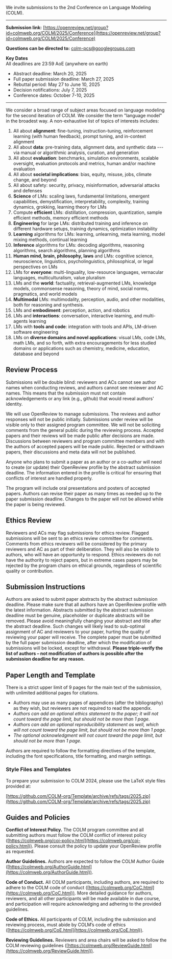 

We invite submissions to the 2nd Conference on Language Modeling (COLM).

---

**Submission link:** [https://openreview.net/group?id=colmweb.org/COLM/2025/Conference](https://openreview.net/group?id=colmweb.org/COLM/2025/Conference)  

**Questions can be directed to:** colm-pcs@googlegroups.com  

**Key Dates**  
All deadlines are 23:59 AoE (anywhere on earth)

* Abstract deadline: March 20, 2025  
* Full paper submission deadline: March 27, 2025  
* Rebuttal period: May 27 to June 10, 2025  
* Decision notifications: July 7, 2025  
* Conference dates: October 7-10, 2025

---

We consider a broad range of subject areas focused on language modeling for the second iteration of COLM. We consider the term "language model" in the broadest way. A non-exhaustive list of topics of interests includes:

1. All about **alignment**: fine-tuning, instruction-tuning, reinforcement learning (with human feedback), prompt tuning, and in-context alignment  
2. All about **data**: pre-training data, alignment data, and synthetic data \--- via manual or algorithmic analysis, curation, and generation  
3. All about **evaluation**: benchmarks, simulation environments, scalable oversight, evaluation protocols and metrics, human and/or machine evaluation  
4. All about **societal implications**: bias, equity, misuse, jobs, climate change, and beyond  
5. All about safety: security, privacy, misinformation, adversarial attacks and defenses  
6. **Science** of LMs: scaling laws, fundamental limitations, emergent capabilities, demystification, interpretability, complexity, training dynamics, grokking, learning theory for LMs  
7. Compute **efficient** LMs: distillation, compression, quantization, sample efficient methods, memory efficient methods  
8. **Engineering** for large LMs: distributed training and inference on different hardware setups, training dynamics, optimization instability  
9. **Learning** algorithms for LMs: learning, *un*learning, meta learning, model mixing methods, continual learning  
10. **Inference** algorithms for LMs: decoding algorithms, reasoning algorithms, search algorithms, planning algorithms  
11. **Human mind, brain, philosophy, laws** and LMs: cognitive science, neuroscience, linguistics, psycholinguistics, philosophical, or legal perspectives on LMs  
12. LMs for **everyone**: multi-linguality, low-resource languages, vernacular languages, multiculturalism, value pluralism  
13. LMs and the **world**: factuality, retrieval-augmented LMs, knowledge models, commonsense reasoning, theory of mind, social norms, pragmatics, and world models  
14. **Multimodal** LMs: multimodality, perception, audio, and other modalities, both for reasoning and synthesis.   
15. LMs and **embodiment**: perception, action, and robotics  
16. LMs and **interactions**: conversation, interactive learning, and multi-agents learning  
17. LMs with **tools and code**: integration with tools and APIs, LM-driven software engineering  
18. LMs on **diverse domains and novel applications**: visual LMs, code LMs, math LMs, and so forth, with extra encouragements for less studied domains or applications such as chemistry, medicine, education, database and beyond

## Review Process

Submissions will be double blind: reviewers and ACs cannot see author names when conducting reviews, and authors cannot see reviewer and AC names. This means that the submission must not contain acknowledgements or any link (e.g., github) that would reveal authors' identity.

We will use OpenReview to manage submissions. The reviews and author responses will not be public initially. Submissions under review will be visible only to their assigned program committee. We will not be soliciting comments from the general public during the reviewing process. Accepted papers and their reviews will be made public after decisions are made. Discussions between reviewers and program committee members and with the authors of accepted papers will be made public. Rejected or withdrawn papers, their discussions and meta data will not be published.

Anyone who plans to submit a paper as an author or a co-author will need to create (or update) their OpenReview profile by the abstract submission deadline. The information entered in the profile is critical for ensuring that conflicts of interest are handled properly.

The program will include oral presentations and posters of accepted papers. Authors can revise their paper as many times as needed up to the paper submission deadline. Changes to the paper will not be allowed while the paper is being reviewed.

## Ethics Review

Reviewers and ACs may flag submissions for ethics review. Flagged submissions will be sent to an ethics review committee for comments. Comments from ethics reviewers will be considered by the primary reviewers and AC as part of their deliberation. They will also be visible to authors, who will have an opportunity to respond. Ethics reviewers do not have the authority to reject papers, but in extreme cases papers may be rejected by the program chairs on ethical grounds, regardless of scientific quality or contribution.

## Submission Instructions

Authors are asked to submit paper abstracts by the abstract submission deadline. Please make sure that all authors have an OpenReview profile with the latest information. Abstracts submitted by the abstract submission deadline must be genuine, placeholder or duplicate abstracts will be removed. Please avoid meaningfully changing your abstract and title after the abstract deadline. Such changes will likely lead to sub-optimal assignment of AC and reviewers to your paper, hurting the quality of reviewing your paper will receive. The complete paper must be submitted by the full paper submission deadline, after which the modification of submissions will be locked, except for withdrawal. **Please triple-verify the list of authors – not modification of authors is possible after the submission deadline for any reason.** 

## Paper Length and Template

There is a strict upper limit of 9 pages for the main text of the submission, with unlimited additional pages for citations.

* Authors may use as many pages of appendices (after the bibliography) as they wish, but reviewers are not required to read the appendix.  
* *Authors can add an optional ethics statement to the paper; it will not count toward the page limit, but should not be more than 1 page.*  
* *Authors can add an optional reproducibility statement as well, which will not count toward the page limit, but should not be more than 1 page.*  
* *The optional acknowledgment will not count toward the page limit, but should not be more than 1 page.*

Authors are required to follow the formatting directives of the template, including the font specifications, title formatting, and margin settings. 

### Style Files and Templates

To prepare your submission to COLM 2024, please use the LaTeX style files provided at:

[https://github.com/COLM-org/Template/archive/refs/tags/2025.zip](https://github.com/COLM-org/Template/archive/refs/tags/2025.zip)

## Guides and Policies

**Conflict of Interest Policy.** The COLM program committee and all submitting authors must follow the COLM conflict of interest policy ([https://colmweb.org/coi-policy.html](https://colmweb.org/coi-policy.html)). Please consult the policy to update your OpenReview profile as requested. 

**Author Guidelines.** Authors are expected to follow the COLM Author Guide ([https://colmweb.org/AuthorGuide.html](https://colmweb.org/AuthorGuide.html)). 

**Code of Conduct.** All COLM participants, including authors, are required to adhere to the COLM code of conduct ([https://colmweb.org/CoC.html](https://colmweb.org/CoC.html)). More detailed guidance for authors, reviewers, and all other participants will be made available in due course, and participation will require acknowledging and adhering to the provided guidelines.

**Code of Ethics.** All participants of COLM, including the submission and reviewing process, must abide by COLM’s code of ethics ([https://colmweb.org/CoE.html](https://colmweb.org/CoE.html)).

**Reviewing Guidelines.** Reviewers and area chairs will be asked to follow the COLM reviewing guidelines ([https://colmweb.org/ReviewGuide.html](https://colmweb.org/ReviewGuide.html)).  
